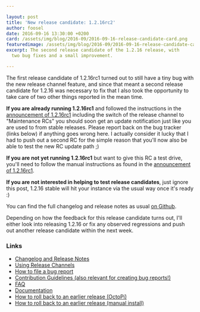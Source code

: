 ```yaml
---

layout: post
title: 'New release candidate: 1.2.16rc2'
author: foosel
date: 2016-09-16 13:30:00 +0200
card: /assets/img/blog/2016-09/2016-09-16-release-candidate-card.png
featuredimage: /assets/img/blog/2016-09/2016-09-16-release-candidate-card.png
excerpt: The second release candidate of the 1.2.16 release, with
  two bug fixes and a small improvement.

---
```


The first release candidate of 1.2.16rc1 turned out to still have a tiny
bug with the new release channel feature, and since that meant a second
release candidate for 1.2.16 was necessary to fix that I also
took the opportunity to take care of two other things reported in the 
mean time.

**If you are already running 1.2.16rc1** and followed the instructions in the 
[announcement of 1.2.16rc1](//octoprint.org/blog/2016/09/09/new-release-candidate-1.2.16rc1/)
including the switch of the release channel to "Maintenance RCs" you
should soon get an update notification just like you are used to from
stable releases. Please report back on the bug tracker (links below) if
anything goes wrong here. I actually consider it lucky that I had to push
out a second RC for the simple reason that you'll now also be able to test
the new RC update path ;)

**If you are not yet running 1.2.16rc1** but want to give this RC a test
drive, you'll need to follow the manual instructions as found in the
[announcement of 1.2.16rc1](//octoprint.org/blog/2016/09/09/new-release-candidate-1.2.16rc1/).

**If you are not interested in helping to test release candidates**, just
ignore this post, 1.2.16 stable will hit your instance via the usual
way once it's ready :)

You can find the full changelog and release notes as usual 
[on Github](https://github.com/foosel/OctoPrint/releases/tag/1.2.16rc2).

Depending on how the feedback for this release candidate turns out, I'll
either look into releasing 1.2.16 or fix any observed regressions and push 
out another release candidate within the next week.

### Links

  * [Changelog and Release Notes](https://github.com/foosel/OctoPrint/releases/tag/1.2.16rc2)
  * [Using Release Channels](https://github.com/foosel/OctoPrint/wiki/Using-Release-Channels)
  * [How to file a bug report](https://github.com/foosel/OctoPrint/blob/master/CONTRIBUTING.md#how-to-file-a-bug-report)
  * [Contribution Guidelines (also relevant for creating bug reports!)](https://github.com/foosel/OctoPrint/blob/master/CONTRIBUTING.md)
  * [FAQ](https://github.com/foosel/OctoPrint/wiki/FAQ)
  * [Documentation](http://docs.octoprint.org/)
  * [How to roll back to an earlier release (OctoPi)](https://github.com/foosel/OctoPrint/wiki/FAQ#how-can-i-revert-to-an-older-version-of-the-octoprint-installation-on-my-octopi-image)
  * [How to roll back to an earlier release (manual install)](https://github.com/foosel/OctoPrint/wiki/FAQ#how-can-i-roll-back-to-an-earlier-version-after-an-update)

